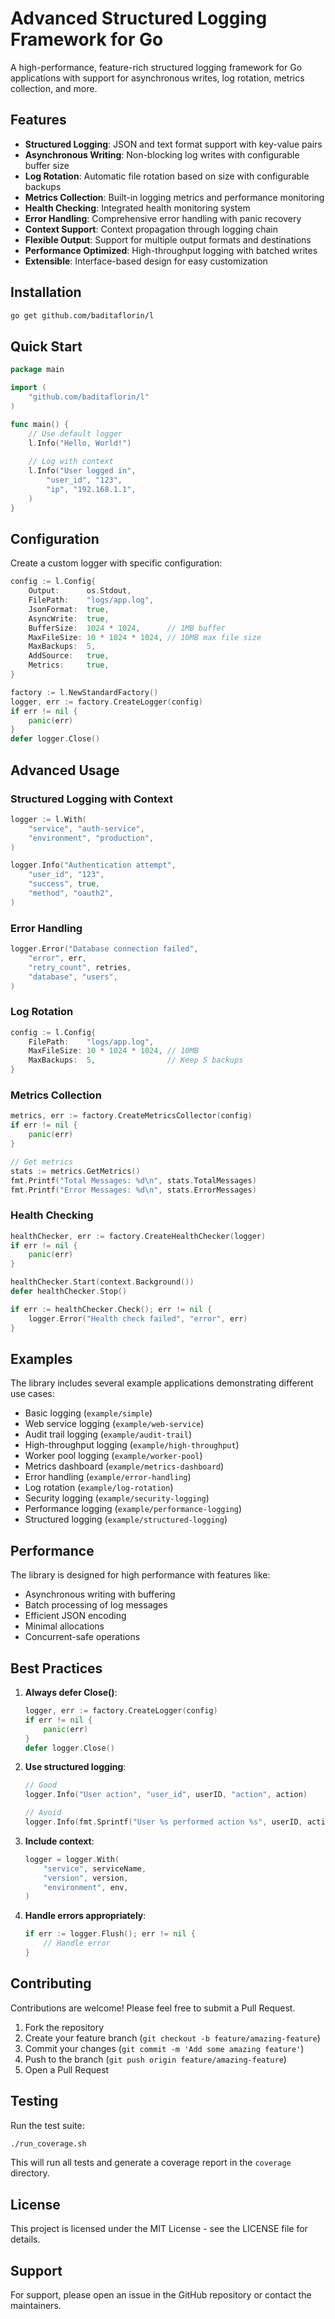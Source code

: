 # Advanced Structured Logging Framework for Go

A high-performance, feature-rich structured logging framework for Go applications with support for asynchronous writes, log rotation, metrics collection, and more.

## Features

- **Structured Logging**: JSON and text format support with key-value pairs
- **Asynchronous Writing**: Non-blocking log writes with configurable buffer size
- **Log Rotation**: Automatic file rotation based on size with configurable backups
- **Metrics Collection**: Built-in logging metrics and performance monitoring
- **Health Checking**: Integrated health monitoring system
- **Error Handling**: Comprehensive error handling with panic recovery
- **Context Support**: Context propagation through logging chain
- **Flexible Output**: Support for multiple output formats and destinations
- **Performance Optimized**: High-throughput logging with batched writes
- **Extensible**: Interface-based design for easy customization

## Installation

```bash
go get github.com/baditaflorin/l
```

## Quick Start

```go
package main

import (
    "github.com/baditaflorin/l"
)

func main() {
    // Use default logger
    l.Info("Hello, World!")
    
    // Log with context
    l.Info("User logged in",
        "user_id", "123",
        "ip", "192.168.1.1",
    )
}
```

## Configuration

Create a custom logger with specific configuration:

```go
config := l.Config{
    Output:      os.Stdout,
    FilePath:    "logs/app.log",
    JsonFormat:  true,
    AsyncWrite:  true,
    BufferSize:  1024 * 1024,      // 1MB buffer
    MaxFileSize: 10 * 1024 * 1024, // 10MB max file size
    MaxBackups:  5,
    AddSource:   true,
    Metrics:     true,
}

factory := l.NewStandardFactory()
logger, err := factory.CreateLogger(config)
if err != nil {
    panic(err)
}
defer logger.Close()
```

## Advanced Usage

### Structured Logging with Context

```go
logger := l.With(
    "service", "auth-service",
    "environment", "production",
)

logger.Info("Authentication attempt",
    "user_id", "123",
    "success", true,
    "method", "oauth2",
)
```

### Error Handling

```go
logger.Error("Database connection failed",
    "error", err,
    "retry_count", retries,
    "database", "users",
)
```

### Log Rotation

```go
config := l.Config{
    FilePath:    "logs/app.log",
    MaxFileSize: 10 * 1024 * 1024, // 10MB
    MaxBackups:  5,                // Keep 5 backups
}
```

### Metrics Collection

```go
metrics, err := factory.CreateMetricsCollector(config)
if err != nil {
    panic(err)
}

// Get metrics
stats := metrics.GetMetrics()
fmt.Printf("Total Messages: %d\n", stats.TotalMessages)
fmt.Printf("Error Messages: %d\n", stats.ErrorMessages)
```

### Health Checking

```go
healthChecker, err := factory.CreateHealthChecker(logger)
if err != nil {
    panic(err)
}

healthChecker.Start(context.Background())
defer healthChecker.Stop()

if err := healthChecker.Check(); err != nil {
    logger.Error("Health check failed", "error", err)
}
```

## Examples

The library includes several example applications demonstrating different use cases:

- Basic logging (`example/simple`)
- Web service logging (`example/web-service`)
- Audit trail logging (`example/audit-trail`)
- High-throughput logging (`example/high-throughput`)
- Worker pool logging (`example/worker-pool`)
- Metrics dashboard (`example/metrics-dashboard`)
- Error handling (`example/error-handling`)
- Log rotation (`example/log-rotation`)
- Security logging (`example/security-logging`)
- Performance logging (`example/performance-logging`)
- Structured logging (`example/structured-logging`)

## Performance

The library is designed for high performance with features like:

- Asynchronous writing with buffering
- Batch processing of log messages
- Efficient JSON encoding
- Minimal allocations
- Concurrent-safe operations

## Best Practices

1. **Always defer Close()**:
   ```go
   logger, err := factory.CreateLogger(config)
   if err != nil {
       panic(err)
   }
   defer logger.Close()
   ```

2. **Use structured logging**:
   ```go
   // Good
   logger.Info("User action", "user_id", userID, "action", action)
   
   // Avoid
   logger.Info(fmt.Sprintf("User %s performed action %s", userID, action))
   ```

3. **Include context**:
   ```go
   logger = logger.With(
       "service", serviceName,
       "version", version,
       "environment", env,
   )
   ```

4. **Handle errors appropriately**:
   ```go
   if err := logger.Flush(); err != nil {
       // Handle error
   }
   ```

## Contributing

Contributions are welcome! Please feel free to submit a Pull Request.

1. Fork the repository
2. Create your feature branch (`git checkout -b feature/amazing-feature`)
3. Commit your changes (`git commit -m 'Add some amazing feature'`)
4. Push to the branch (`git push origin feature/amazing-feature`)
5. Open a Pull Request

## Testing

Run the test suite:

```bash
./run_coverage.sh
```

This will run all tests and generate a coverage report in the `coverage` directory.

## License

This project is licensed under the MIT License - see the LICENSE file for details.

## Support

For support, please open an issue in the GitHub repository or contact the maintainers.
